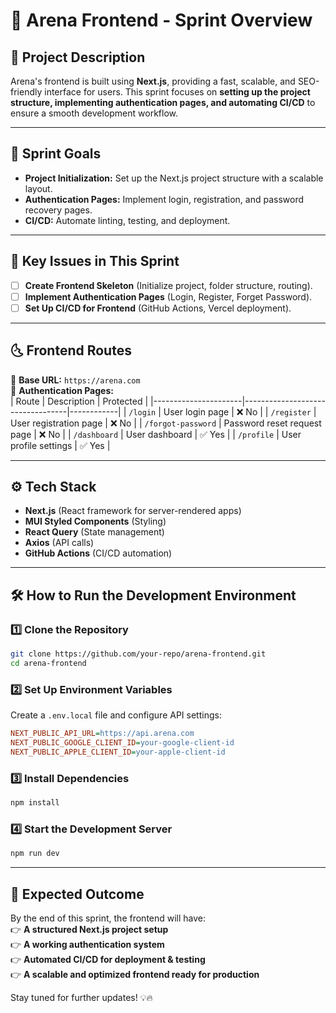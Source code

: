 # 🏰 Arena Frontend - Sprint Overview

## 📌 Project Description

Arena's frontend is built using **Next.js**, providing a fast, scalable, and SEO-friendly interface for users. This sprint focuses on **setting up the project structure, implementing authentication pages, and automating CI/CD** to ensure a smooth development workflow.

---

## 🌟 Sprint Goals

- **Project Initialization:** Set up the Next.js project structure with a scalable layout.
- **Authentication Pages:** Implement login, registration, and password recovery pages.
- **CI/CD:** Automate linting, testing, and deployment.

---

## 📌 Key Issues in This Sprint

- [ ] **Create Frontend Skeleton** (Initialize project, folder structure, routing).
- [ ] **Implement Authentication Pages** (Login, Register, Forget Password).
- [ ] **Set Up CI/CD for Frontend** (GitHub Actions, Vercel deployment).

---

## 🌜 Frontend Routes

📌 **Base URL:** `https://arena.com`  
📌 **Authentication Pages:**  
| Route | Description | Protected |
|----------------------|----------------------------------|------------|
| `/login` | User login page | ❌ No |
| `/register` | User registration page | ❌ No |
| `/forgot-password` | Password reset request page | ❌ No |
| `/dashboard` | User dashboard | ✅ Yes |
| `/profile` | User profile settings | ✅ Yes |

---

## ⚙️ Tech Stack

- **Next.js** (React framework for server-rendered apps)
- **MUI Styled Components** (Styling)
- **React Query** (State management)
- **Axios** (API calls)
- **GitHub Actions** (CI/CD automation)

---

## 🛠️ How to Run the Development Environment

### **1️⃣ Clone the Repository**

```bash
git clone https://github.com/your-repo/arena-frontend.git
cd arena-frontend
```

### **2️⃣ Set Up Environment Variables**

Create a `.env.local` file and configure API settings:

```ini
NEXT_PUBLIC_API_URL=https://api.arena.com
NEXT_PUBLIC_GOOGLE_CLIENT_ID=your-google-client-id
NEXT_PUBLIC_APPLE_CLIENT_ID=your-apple-client-id
```

### **3️⃣ Install Dependencies**

```bash
npm install
```

### **4️⃣ Start the Development Server**

```bash
npm run dev
```

---

## 🚀 Expected Outcome

By the end of this sprint, the frontend will have:  
👉 **A structured Next.js project setup**  
👉 **A working authentication system**  
👉 **Automated CI/CD for deployment & testing**  
👉 **A scalable and optimized frontend ready for production**

Stay tuned for further updates! 💡🔥
